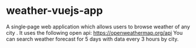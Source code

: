 # weather-vuejs-app
 A single‐page web application which allows users to browse weather of any city . It uses the following open api: https://openweathermap.org/api You can search weather forecast for 5 days with data every 3 hours by city.
